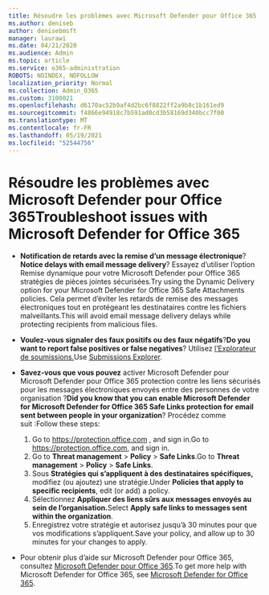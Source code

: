 ```yaml
---
title: Résoudre les problèmes avec Microsoft Defender pour Office 365
ms.author: deniseb
author: denisebmsft
manager: laurawi
ms.date: 04/21/2020
ms.audience: Admin
ms.topic: article
ms.service: o365-administration
ROBOTS: NOINDEX, NOFOLLOW
localization_priority: Normal
ms.collection: Admin_O365
ms.custom: 3100021
ms.openlocfilehash: d6170ac52b9af4d2bc6f8822ff2a9b8c1b161ed9
ms.sourcegitcommit: f4866e94918c7b591ad0cd3b58169d340bcc7f00
ms.translationtype: MT
ms.contentlocale: fr-FR
ms.lasthandoff: 05/19/2021
ms.locfileid: "52544756"
---
```

# <a name="troubleshoot-issues-with-microsoft-defender-for-office-365"></a><span data-ttu-id="83144-102">Résoudre les problèmes avec Microsoft Defender pour Office 365</span><span class="sxs-lookup"><span data-stu-id="83144-102">Troubleshoot issues with Microsoft Defender for Office 365</span></span>

- <span data-ttu-id="83144-103">**Notification de retards avec la remise d’un message électronique**?</span><span class="sxs-lookup"><span data-stu-id="83144-103">**Notice delays with email message delivery**?</span></span> <span data-ttu-id="83144-104">Essayez d’utiliser l’option Remise dynamique pour votre Microsoft Defender pour Office 365 stratégies de pièces jointes sécurisées.</span><span class="sxs-lookup"><span data-stu-id="83144-104">Try using the Dynamic Delivery option for your Microsoft Defender for Office 365 Safe Attachments policies.</span></span> <span data-ttu-id="83144-105">Cela permet d’éviter les retards de remise des messages électroniques tout en protégeant les destinataires contre les fichiers malveillants.</span><span class="sxs-lookup"><span data-stu-id="83144-105">This will avoid email message delivery delays while protecting recipients from malicious files.</span></span>
- <span data-ttu-id="83144-106">**Voulez-vous signaler des faux positifs ou des faux négatifs**?</span><span class="sxs-lookup"><span data-stu-id="83144-106">**Do you want to report false positives or false negatives**?</span></span> <span data-ttu-id="83144-107">Utilisez [l’Explorateur de soumissions.](https://protection.office.com/reportsubmission)</span><span class="sxs-lookup"><span data-stu-id="83144-107">Use [Submissions Explorer](https://protection.office.com/reportsubmission).</span></span>
- <span data-ttu-id="83144-108">**Savez-vous que vous pouvez** activer Microsoft Defender pour Microsoft Defender pour Office 365 protection contre les liens sécurisés pour les messages électroniques envoyés entre des personnes de votre organisation ?</span><span class="sxs-lookup"><span data-stu-id="83144-108">**Did you know that you can enable Microsoft Defender for Microsoft Defender for Office 365 Safe Links protection for email sent between people in your organization**?</span></span> <span data-ttu-id="83144-109">Procédez comme suit :</span><span class="sxs-lookup"><span data-stu-id="83144-109">Follow these steps:</span></span>
    1. <span data-ttu-id="83144-110">Go to https://protection.office.com , and sign in.</span><span class="sxs-lookup"><span data-stu-id="83144-110">Go to https://protection.office.com, and sign in.</span></span>
    2. <span data-ttu-id="83144-111">Go to **Threat management**  >  **Policy**  >  **Safe Links**.</span><span class="sxs-lookup"><span data-stu-id="83144-111">Go to **Threat management** > **Policy** > **Safe Links**.</span></span>
    3. <span data-ttu-id="83144-112">Sous **Stratégies qui s’appliquent à des destinataires spécifiques,** modifiez (ou ajoutez) une stratégie.</span><span class="sxs-lookup"><span data-stu-id="83144-112">Under **Policies that apply to specific recipients**, edit (or add) a policy.</span></span>
    4. <span data-ttu-id="83144-113">Sélectionnez **Appliquer des liens sûrs aux messages envoyés au sein de l’organisation.**</span><span class="sxs-lookup"><span data-stu-id="83144-113">Select **Apply safe links to messages sent within the organization**.</span></span>
    5. <span data-ttu-id="83144-114">Enregistrez votre stratégie et autorisez jusqu’à 30 minutes pour que vos modifications s’appliquent.</span><span class="sxs-lookup"><span data-stu-id="83144-114">Save your policy, and allow up to 30 minutes for your changes to apply.</span></span>

- <span data-ttu-id="83144-115">Pour obtenir plus d’aide sur Microsoft Defender pour Office 365, consultez [Microsoft Defender pour Office 365](/microsoft-365/security/office-365-security/office-365-atp).</span><span class="sxs-lookup"><span data-stu-id="83144-115">To get more help with Microsoft Defender for Office 365, see [Microsoft Defender for Office 365](/microsoft-365/security/office-365-security/office-365-atp).</span></span>